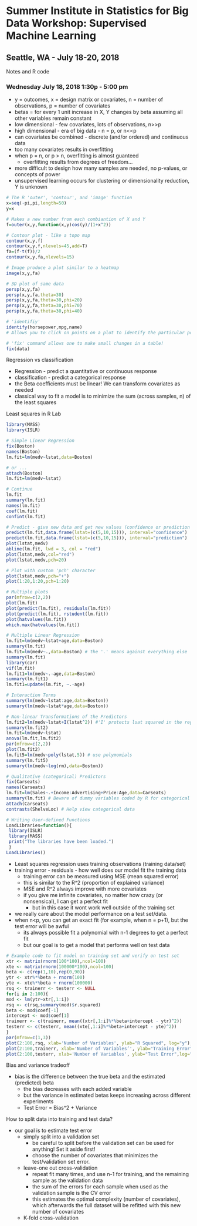 # Summer Institute in Statistics for Big Data Workshop: Supervised Machine Learning
## Seattle, WA - July 18-20, 2018
Notes and R code

### Wednesday July 18, 2018 1:30p - 5:00 pm
- y = outcomes, x = design matrix or covariates, n = number of observations, p = number of covariates
- betas = for every 1 unit increase in X, Y changes by beta assuming all other variables remain constant
- low dimensional - few covariates, lots of observations, n>>p
- high dimensional - era of big data - n = p, or n<<p
- can covariates be combined - discrete (and/or ordered) and continuous data
- too many covariates results in overfitting
- when p = n, or p > n, overfitting is almost guanteed
    - overfitting results from degrees of freedom...
- more difficult to design how many samples are needed, no p-values, or concepts of power
- unsupervised learning occurs for clustering or dimensionality reduction, Y is unknown

```R
# The R 'outer', 'contour', and 'image' function
x=seq(-pi,pi,length=50)
y=x

# Makes a new number from each combiantion of X and Y
f=outer(x,y,function(x,y)cos(y)/(1+x^2))

# Contour plot - like a topo map
contour(x,y,f)
contour(x,y,f,nlevels=45,add=T)
fa=(f-t(f))/2
contour(x,y,fa,nlevels=15)

# Image produce a plot similar to a heatmap
image(x,y,fa)

# 3D plot of same data
persp(x,y,fa)
persp(x,y,fa,theta=30)
persp(x,y,fa,theta=30,phi=20)
persp(x,y,fa,theta=30,phi=70)
persp(x,y,fa,theta=30,phi=40)

# 'identifiy'
identify(horsepower,mpg,name)
# Allows you to click on points on a plot to identify the particular point.  Use CNTRL+click to quit.

# 'fix' command allows one to make small changes in a table!
fix(data)
```

Regression vs classification
- Regression - predict a quantitative or continuous response
- classification - predict a categorical response
- the Beta coefficients must be linear!  We can transform covariates as needed
- classical way to fit a model is to minimize the sum (across samples, n) of the least squares

Least squares in R Lab
```R
library(MASS)
library(ISLR)

# Simple Linear Regression
fix(Boston)
names(Boston)
lm.fit=lm(medv~lstat,data=Boston)

# or ...
attach(Boston)
lm.fit=lm(medv~lstat)

# Continue
lm.fit
summary(lm.fit)
names(lm.fit)
coef(lm.fit)
confint(lm.fit)

# Predict - give new data and get new values (confidence or prediction interval)
predict(lm.fit,data.frame(lstat=(c(5,10,15))), interval="confidence")
predict(lm.fit,data.frame(lstat=(c(5,10,15))), interval="prediction")
plot(lstat,medv)
abline(lm.fit, lwd = 3, col = "red")
plot(lstat,medv,col="red")
plot(lstat,medv,pch=20)

# Plot with custom 'pch' character
plot(lstat,medv,pch="+")
plot(1:20,1:20,pch=1:20)

# Multiple plots
par(mfrow=c(2,2))
plot(lm.fit)
plot(predict(lm.fit), residuals(lm.fit))
plot(predict(lm.fit), rstudent(lm.fit))
plot(hatvalues(lm.fit))
which.max(hatvalues(lm.fit))

# Multiple Linear Regression
lm.fit=lm(medv~lstat+age,data=Boston)
summary(lm.fit)
lm.fit=lm(medv~.,data=Boston) # the '.' means against everything else
summary(lm.fit)
library(car)
vif(lm.fit)
lm.fit1=lm(medv~.-age,data=Boston)
summary(lm.fit1)
lm.fit1=update(lm.fit, ~.-age)

# Interaction Terms
summary(lm(medv~lstat:age,data=Boston))
summary(lm(medv~lstat*age,data=Boston))

# Non-linear Transformations of the Predictors
lm.fit2=lm(medv~lstat+I(lstat^2)) #'I' protects lsat squared in the regression
summary(lm.fit2)
lm.fit=lm(medv~lstat)
anova(lm.fit,lm.fit2)
par(mfrow=c(2,2))
plot(lm.fit2)
lm.fit5=lm(medv~poly(lstat,5)) # use polymomials
summary(lm.fit5)
summary(lm(medv~log(rm),data=Boston))

# Qualitative (categorical) Predictors
fix(Carseats)
names(Carseats)
lm.fit=lm(Sales~.+Income:Advertising+Price:Age,data=Carseats)
summary(lm.fit) # Beware of dummy variables coded by R for categorical data (alphabetical)
attach(Carseats)
contrasts(ShelveLoc) # Help view categorical data

# Writing User-defined Functions
LoadLibraries=function(){
 library(ISLR)
 library(MASS)
 print("The libraries have been loaded.")
 }
LoadLibraries()
```

- Least squares regression uses training observations (training data/set)
- training error - residuals - how well does our model fit the training data
    - training error can be measured using MSE (mean squared error)
    - this is similar to the R^2 (proportion of explained variance)
    - MSE and R^2 always improve with more covariates
    - if you give me infinite covariates, no matter how crazy (or nonsensical), I can get a perfect fit
      - but in this case it wont work well outside of the training set
- we really care about the model performance on a test set/data.
- when n<p, you can get an exact fit (for example, when n = p+1), but the test error will be awful
  - its always possible fit a polynomial with n-1 degrees to get a perfect fit
  - but our goal is to get a model that performs well on test data
  
```R
# Example code to fit model on training set and verify on test set
xtr <- matrix(rnorm(100*100),ncol=100)
xte <- matrix(rnorm(100000*100),ncol=100)
beta <- c(rep(1,10),rep(0,90))
ytr <- xtr%*%beta + rnorm(100)
yte <- xte%*%beta + rnorm(100000)
rsq <- trainerr <- testerr <- NULL
for(i in 2:100){
mod <- lm(ytr~xtr[,1:i])
rsq <- c(rsq,summary(mod)$r.squared)
beta <- mod$coef[-1]
intercept <- mod$coef[1]
trainerr <- c(trainerr, mean((xtr[,1:i]%*%beta+intercept - ytr)^2))
testerr <- c(testerr, mean((xte[,1:i]%*%beta+intercept - yte)^2))
}
par(mfrow=c(1,3))
plot(2:100,rsq, xlab='Number of Variables', ylab="R Squared", log="y"); abline(v=10,col="red")
plot(2:100,trainerr, xlab='Number of Variables’', ylab="Training Error",log="y"); abline(v=10,col="red")
plot(2:100,testerr, xlab='Number of Variables', ylab="Test Error",log="y"); abline(v=10,col="red")
```

Bias and variance tradeoff
- bias is the difference between the true beta and the estimated (predicted) beta
  - the bias decreases with each added variable
  - but the variance in estimated betas keeps increasing across different experiments
  - Test Error = Bias^2 + Variance

How to split data into training and test data?
- our goal is to estimate test error
  - simply split into a validation set
    - be careful to split before the validation set can be used for anything! Set it aside first!
    - choose the number of covariates that minimizes the test/validation set error.
  - leave-one out cross-validation
    - repeat fit many times, and use n-1 for training, and the remaining sample as the validation data
    - the sum of the errors for each sample when used as the validation sample is the CV error
    - this estimates the optimal complexity (number of covariates), which afterwards the full dataset will be refitted with this new number of covariates
  - K-fold cross-validation
